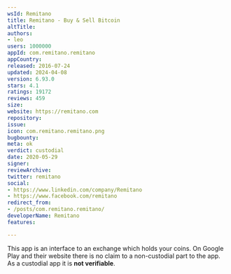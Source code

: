 ```yaml
---
wsId: Remitano
title: Remitano - Buy & Sell Bitcoin
altTitle: 
authors:
- leo
users: 1000000
appId: com.remitano.remitano
appCountry: 
released: 2016-07-24
updated: 2024-04-08
version: 6.93.0
stars: 4.1
ratings: 19172
reviews: 459
size: 
website: https://remitano.com
repository: 
issue: 
icon: com.remitano.remitano.png
bugbounty: 
meta: ok
verdict: custodial
date: 2020-05-29
signer: 
reviewArchive: 
twitter: remitano
social:
- https://www.linkedin.com/company/Remitano
- https://www.facebook.com/remitano
redirect_from:
- /posts/com.remitano.remitano/
developerName: Remitano
features: 

---
```


This app is an interface to an exchange which holds your coins. On Google Play
and their website there is no claim to a non-custodial part to the app. As a
custodial app it is **not verifiable**.

